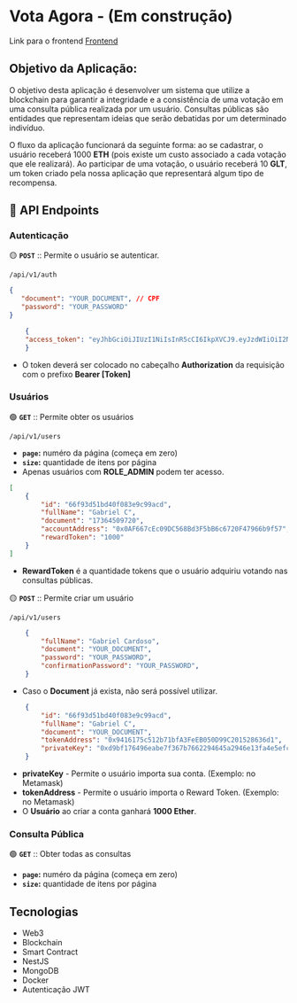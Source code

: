 # Vota Agora - (Em construção)

Link para o frontend <a href="https://github.com/4L1C3-R4BB1T/vota-agora-frontend">Frontend</a>

## Objetivo da Aplicação:

O objetivo desta aplicação é desenvolver um sistema que utilize a blockchain para garantir a integridade e a consistência de uma votação em uma consulta pública realizada por um usuário. Consultas públicas são entidades que representam ideias que serão debatidas por um determinado indivíduo.

O fluxo da aplicação funcionará da seguinte forma: ao se cadastrar, o usuário receberá 1000 **ETH** (pois existe um custo associado a cada votação que ele realizará). Ao participar de uma votação, o usuário receberá 10 **GLT**, um token criado pela nossa aplicação que representará algum tipo de recompensa.


## 🔗 API Endpoints

### Autenticação

🟡 **```POST```** :: Permite o usuário se autenticar.

```
/api/v1/auth
```

```json
{
   "document": "YOUR_DOCUMENT", // CPF
   "password": "YOUR_PASSWORD"
}
```

```json
    {
    "access_token": "eyJhbGciOiJIUzI1NiIsInR5cCI6IkpXVCJ9.eyJzdWIiOiI2NmY5M2Q1MWJkNDBmMDgzZTljOTlhY2QiLCJkb2N1bWVudCI6IjE3MzY0NTA5NzIwIiwid2FsbGV0QWRkcmVzcyI6IjB4MEFGNjY3Y0VjMDlEQzU2OEJkM0Y1YkI2YzY3MjBGNDc5NjZiOWY1NyIsInJvbGUiOiJST0xFX1VTRVIiLCJpYXQiOjE3Mjc2MTA1ODQsImV4cCI6MTcyNzY5Njk4NH0.4tP7zwtlZb6P9Dg_CXIOf21Zz97YM_Na-pv_hrXQYHY"
    }
```

- O token deverá ser colocado no cabeçalho **Authorization** da requisição com o prefixo **Bearer [Token]**

### Usuários

🟢 **```GET```** :: Permite obter os usuários 

```
/api/v1/users
```


- **```page```:** numéro da página (começa em zero)
- **```size```:** quantidade de itens por página
- Apenas usuários com **ROLE_ADMIN** podem ter acesso.


```json
[
    {
        "id": "66f93d51bd40f083e9c99acd",
        "fullName": "Gabriel C",
        "document": "17364509720",
        "accountAddress": "0x0AF667cEc09DC568Bd3F5bB6c6720F47966b9f57",
        "rewardToken": "1000"
    }
]
```

- **RewardToken** é a quantidade tokens que o usuário adquiriu votando nas consultas públicas. 



🟡 **```POST```** ::  Permite criar um usuário

```
/api/v1/users
```

```json
    {
        "fullName": "Gabriel Cardoso",
        "document": "YOUR_DOCUMENT",
        "password": "YOUR_PASSWORD",
        "confirmationPassword": "YOUR_PASSWORD",
    }
```

- Caso o **Document** já exista, não será possível utilizar.


```json
    {
        "id": "66f93d51bd40f083e9c99acd",
        "fullName": "Gabriel C",
        "document": "YOUR_DOCUMENT",
        "tokenAddress": "0x9416175c512b71bfA3FeEB050D99C201528636d1",
        "privateKey": "0xd9bf176496eabe7f367b7662294645a2946e13fa4e5efc77c18fe637011103ab"
    }
```

- **privateKey** - Permite o usuário importa sua conta. (Exemplo: no Metamask)
- **tokenAddress** - Permite o usuário importa o Reward Token. (Exemplo: no Metamask)
- O **Usuário** ao criar a conta ganhará **1000 Ether**.


### Consulta Pública

🟢 **```GET```** :: Obter todas as consultas



- **```page```:** numéro da página (começa em zero)
- **```size```:** quantidade de itens por página


## Tecnologias

- Web3
- Blockchain
- Smart Contract
- NestJS
- MongoDB
- Docker
- Autenticação JWT
